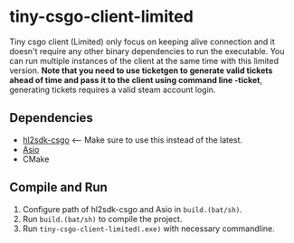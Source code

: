 # tiny-csgo-client-limited
 Tiny csgo client (Limited) only focus on keeping alive connection and it doesn't require any other binary dependencies to run the executable. You can run multiple instances of the client at the same time with this limited version. **Note that you need to use ticketgen to generate valid tickets ahead of time and pass it to the client using command line -ticket**, generating tickets requires a valid steam account login.
 
## Dependencies
 - [hl2sdk-csgo](https://github.com/alliedmodders/hl2sdk/tree/6eb8f5b2f6cbc57ddd19d1646c7ee1266d2a1ad0) <-- Make sure to use this instead of the latest.
 - [Asio](https://github.com/chriskohlhoff/asio) 
 - CMake

## Compile and Run 
1. Configure path of hl2sdk-csgo and Asio in `build.(bat/sh)`.
2. Run `build.(bat/sh)` to compile the project.
3. Run `tiny-csgo-client-limited(.exe)` with necessary commandline.


